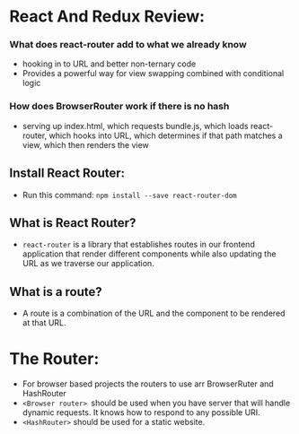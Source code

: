 # React And Redux Review:

### What does react-router add to what we already know 
  - hooking in to URL and better non-ternary code
  - Provides a powerful way for view swapping combined with conditional logic

### How does BrowserRouter work if there is no hash 
  - serving up index.html, which requests bundle.js, which loads react-router, which hooks into URL, which determines if that path matches a view, which then renders the view

## Install React Router: 
  - Run this command: `npm install --save react-router-dom`

## What is React Router?
  - `react-router` is a library that establishes routes in our frontend application that render different components while also updating the URL as we traverse our  application.

## What is a route? 
  - A route is a combination of the URL and the component to be rendered at that URL. 

# The Router: 
  - For browser based projects the routers to use arr BrowserRuter and HashRouter
  - `<Browser router> `should be used when you have server that will handle dynamic requests. It knows how to respond to any possible URI. 
  - `<HashRouter>` should be used for a static website.